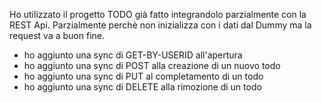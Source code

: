 Ho utilizzato il progetto TODO già fatto integrandolo parzialmente con la REST Api.
Parzialmente perchè non inizializza con i dati dal Dummy ma la request va a buon fine.

- ho aggiunto una sync di GET-BY-USERID all'apertura
- ho aggiunto una sync di POST alla creazione di un nuovo todo
- ho aggiunto una sync di PUT al completamento di un todo
- ho aggiunto una sync di DELETE alla rimozione di un todo
